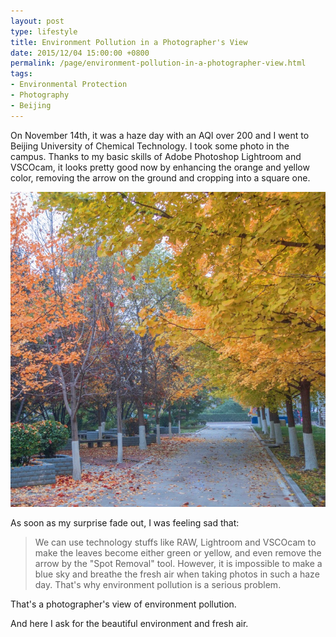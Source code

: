 ```yaml
---
layout: post
type: lifestyle
title: Environment Pollution in a Photographer's View
date: 2015/12/04 15:00:00 +0800 
permalink: /page/environment-pollution-in-a-photographer-view.html
tags:
- Environmental Protection
- Photography
- Beijing
---
```


On November 14th, it was a haze day with an AQI over 200 and I went to Beijing University of Chemical Technology.
I took some photo in the campus. Thanks to my basic skills of Adobe Photoshop Lightroom and VSCOcam, it looks pretty good now by enhancing the orange and yellow color, removing the arrow on the ground and cropping into a square one.

![](/photo/beijing-autumn.jpg)

As soon as my surprise fade out, I was feeling sad that:

> We can use technology stuffs like RAW, Lightroom and VSCOcam to make the leaves become either green or yellow, and even remove the arrow by the "Spot Removal" tool. However, it is impossible to make a blue sky and breathe the fresh air when taking photos in such a haze day. That's why environment pollution is a serious problem.

That's a photographer's view of environment pollution.

And here I ask for the beautiful environment and fresh air.
